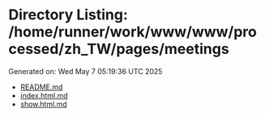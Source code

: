 # Directory Listing: /home/runner/work/www/www/processed/zh_TW/pages/meetings
Generated on: Wed May  7 05:19:36 UTC 2025

- [README.md](README.md)
- [index.html.md](index.html.md)
- [show.html.md](show.html.md)
